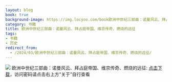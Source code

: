 ```yaml
---
layout: blog
book: true
background-image: https://img.locyoo.com/book欧洲中世纪三部曲：诺曼风云、拜占庭帝国、维京传奇、燃烧的远征.jpg
category: 书籍
title: 欧洲中世纪三部曲：诺曼风云、拜占庭帝国、维京传奇、燃烧的远征
tags:
- 书籍
- 历史
redirect_from:
  - /2024/03/欧洲中世纪三部曲：诺曼风云、拜占庭帝国、维京传奇、燃烧的远征/
---
```

![](https://img.locyoo.com/book欧洲中世纪三部曲：诺曼风云、拜占庭帝国、维京传奇、燃烧的远征.jpg)
欧洲中世纪三部曲：诺曼风云、拜占庭帝国、维京传奇、燃烧的远征: <a name = "ref1" href="https://url18.ctfile.com/f/50983618-1350065186-adb10c?p=3619">点击下载</a>，访问密码请点击右上方“关于”自行查看